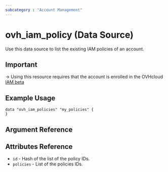 ```yaml
---
subcategory : "Account Management"
---
```


# ovh_iam_policy (Data Source)

Use this data source to list the existing IAM policies of an account.

## Important
-> Using this resource requires that the account is enrolled in the OVHcloud [IAM beta](https://labs.ovhcloud.com/en/iam/) 

## Example Usage

```hcl
data "ovh_iam_policies" "my_policies" {
}
```

## Argument Reference

## Attributes Reference

* `id` - Hash of the list of the policy IDs.
* `policies` - List of the policies IDs.
